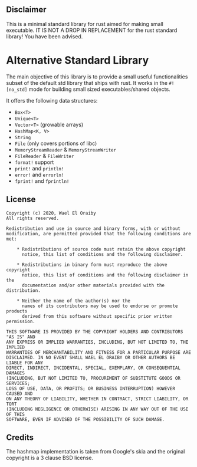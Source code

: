 ## Disclaimer
This is a minimal standard library for rust aimed for making small executable. IT IS NOT A DROP IN REPLACEMENT for the rust standard library! You have been advised.

# Alternative Standard Library
The main objective of this library is to provide a small useful functionalities subset of the default std library that ships with rust. It works in the `#![no_std]` mode for building small sized executables/shared objects.

It offers the following data structures:
* `Box<T>`
* `Unique<T>`
* `Vector<T>` (growable arrays)
* `HashMap<K, V>`
* `String`
* `File` (only covers portions of libc)
* `MemoryStreamReader` & `MemoryStreamWriter`
* `FileReader` & `FileWriter`
* `format!` support
* `print!` and `println!`
* `error!` and `errorln!`
* `fprint!` and `fprintln!`

## License
```
Copyright (c) 2020, Wael El Oraiby
All rights reserved.

Redistribution and use in source and binary forms, with or without
modification, are permitted provided that the following conditions are met:

    * Redistributions of source code must retain the above copyright
      notice, this list of conditions and the following disclaimer.

    * Redistributions in binary form must reproduce the above copyright
      notice, this list of conditions and the following disclaimer in the
      documentation and/or other materials provided with the distribution.

    * Neither the name of the author(s) nor the
      names of its contributors may be used to endorse or promote products
      derived from this software without specific prior written permission.

THIS SOFTWARE IS PROVIDED BY THE COPYRIGHT HOLDERS AND CONTRIBUTORS "AS IS" AND
ANY EXPRESS OR IMPLIED WARRANTIES, INCLUDING, BUT NOT LIMITED TO, THE IMPLIED
WARRANTIES OF MERCHANTABILITY AND FITNESS FOR A PARTICULAR PURPOSE ARE
DISCLAIMED. IN NO EVENT SHALL WAEL EL ORAIBY OR OTHER AUTHORS BE LIABLE FOR ANY
DIRECT, INDIRECT, INCIDENTAL, SPECIAL, EXEMPLARY, OR CONSEQUENTIAL DAMAGES
(INCLUDING, BUT NOT LIMITED TO, PROCUREMENT OF SUBSTITUTE GOODS OR SERVICES;
LOSS OF USE, DATA, OR PROFITS; OR BUSINESS INTERRUPTION) HOWEVER CAUSED AND
ON ANY THEORY OF LIABILITY, WHETHER IN CONTRACT, STRICT LIABILITY, OR TORT
(INCLUDING NEGLIGENCE OR OTHERWISE) ARISING IN ANY WAY OUT OF THE USE OF THIS
SOFTWARE, EVEN IF ADVISED OF THE POSSIBILITY OF SUCH DAMAGE.
```

## Credits
The hashmap implementation is taken from Google's skia and the original copyright is a 3 clause BSD license.